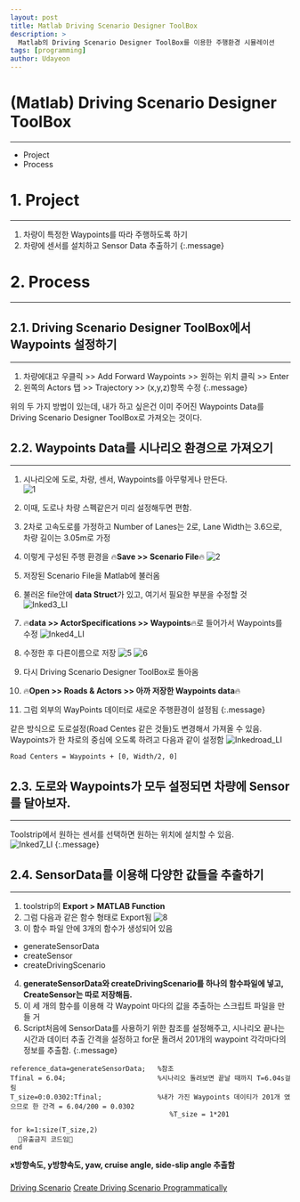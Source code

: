 ```yaml
---
layout: post
title: Matlab Driving Scenario Designer ToolBox
description: >
  Matlab의 Driving Scenario Designer ToolBox를 이용한 주행환경 시뮬레이션
tags: [programming]
author: Udayeon
---
```

# (Matlab) Driving Scenario Designer ToolBox
* * *
- Project
- Process

# 1. Project
* * *
1. 차량이 특정한 Waypoints를 따라 주행하도록 하기
2. 차량에 센서를 설치하고 Sensor Data 추출하기
{:.message}

# 2. Process
* * *

## 2.1. Driving Scenario Designer ToolBox에서 Waypoints 설정하기
* * *

1. 차량에대고 우클릭 >> Add Forward Waypoints >> 원하는 위치 클릭 >> Enter   
2. 왼쪽의 Actors 탭 >> Trajectory >> (x,y,z)항목 수정
{:.message}

위의 두 가지 방법이 있는데, 내가 하고 싶은건 이미 주어진 Waypoints Data를 Driving Scenario Designer ToolBox로 가져오는 것이다.   

## 2.2. Waypoints Data를 시나리오 환경으로 가져오기
* * *

1. 시나리오에 도로, 차량, 센서, Waypoints를 아무렇게나 만든다.   
![1](https://user-images.githubusercontent.com/69246778/126020854-430ed543-db7f-4aef-87fe-81e35a6f9395.png)   
   
2. 이때, 도로나 차량 스펙같은거 미리 설정해두면 편함.   
   
3. 2차로 고속도로를 가정하고 Number of Lanes는 2로, Lane Width는 3.6으로, 차량 길이는 3.05m로 가정
   
4. 이렇게 구성된 주행 환경을  🔥**Save >> Scenario File**🔥
![2](https://user-images.githubusercontent.com/69246778/126020870-b1aff95f-b1a0-4bd0-966e-6bcf2e577b8a.png)
   
5. 저장된 Scenario File을 Matlab에 불러옴
   
6. 불러온 file안에 **data Struct**가 있고, 여기서 필요한 부분을 수정할 것
![Inked3_LI](https://user-images.githubusercontent.com/69246778/126020914-65d21d15-5535-4e8d-96dc-30a2e18a0d3a.jpg)
   
7. 🔥**data >> ActorSpecifications >> Waypoints**🔥로 들어가서 Waypoints를 수정
![Inked4_LI](https://user-images.githubusercontent.com/69246778/126020942-ea367307-013c-40d3-a925-6bcefb588c04.jpg)
   
8. 수정한 후 다른이름으로 저장
![5](https://user-images.githubusercontent.com/69246778/126020973-a3fe4ce4-aa26-47ea-a758-beed8cce3530.png)
![6](https://user-images.githubusercontent.com/69246778/126020986-a7f280c5-b6f8-4a1d-a083-63f9e2b4f2f6.png)
   
9. 다시 Driving Scenario Designer ToolBox로 돌아옴
   
10. 🔥**Open >> Roads & Actors >> 아까 저장한 Waypoints data**🔥
   
11. 그럼 외부의 WayPoints 데이터로 새로운 주행환경이 설정됨
{:.message}

같은 방식으로 도로설정(Road Centes 같은 것들)도 변경해서 가져올 수 있음.   
Waypoints가 한 차로의 중심에 오도록 하려고 다음과 같이 설정함
![Inkedroad_LI](https://user-images.githubusercontent.com/69246778/126020190-910887fe-2a9d-4a51-9723-198934f38c27.jpg)
```
Road Centers = Waypoints + [0, Width/2, 0]
```
   
## 2.3. 도로와 Waypoints가 모두 설정되면 차량에 Sensor를 달아보자.
* * *

Toolstrip에서 원하는 센서를 선택하면 원하는 위치에 설치할 수 있음.   
![Inked7_LI](https://user-images.githubusercontent.com/69246778/126021359-d2849b82-147d-4854-902f-034ded485841.jpg)
{:.message}

## 2.4. SensorData를 이용해 다양한 값들을 추출하기
* * *

1. toolstrip의 **Export > MATLAB Function**
2. 그럼 다음과 같은 함수 형태로 Export됨
![8](https://user-images.githubusercontent.com/69246778/126021043-0f6a09ee-3a0d-479e-a9cc-fc4e1a85e9bb.png)
3. 이 함수 파일 안에 3개의 함수가 생성되어 있음
  - generateSensorData
  - createSensor
  - createDrivingScenario
4. **generateSensorData와 createDrivingScenario를 하나의 함수파일에 넣고, CreateSensor는 따로 저장해둠.**
5. 이 세 개의 함수를 이용해 각 Waypoint 마다의 값을 추출하는 스크립트 파일을 만들 거
6. Script처음에 SensorData를 사용하기 위한 참조를 설정해주고, 시나리오 끝나는 시간과 데이터 추출 간격을 설정하고 for문 돌려서 201개의 waypoint 각각마다의 정보를 추출함.
{:.message}

```
reference_data=generateSensorData;   %참조
Tfinal = 6.04;                       %시나리오 돌려보면 끝날 때까지 T=6.04s걸림
T_size=0:0.0302:Tfinal;              %내가 가진 Waypoints 데이티가 201개 였으므로 한 간격 = 6.04/200 = 0.0302
                                        %T_size = 1*201
                                        
for k=1:size(T_size,2)
  🚨유출금지 코드임🚨
end
```

**x방향속도, y방향속도, yaw, cruise angle, side-slip angle 추출함**






##### 
[Driving Scenario](https://kr.mathworks.com/help//driving/ref/drivingscenario.html)
[Create Driving Scenario Programmatically](https://kr.mathworks.com/help/driving/ug/create-driving-scenario-programmatically.html?searchHighlight=driving%20scenario&s_tid=srchtitle)

